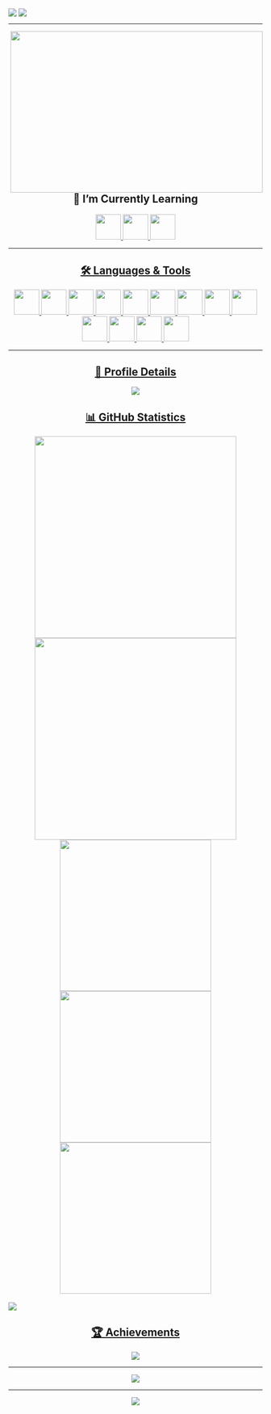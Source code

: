 <img align="center" src="https://github.com/hafiz-muhammad/hafiz-muhammad/blob/main/svg-files/wave-top.svg">

<img align="center" src="https://readme-typing-svg.herokuapp.com?size=69&color=FFFFFF&background=2e3440&center=true&vCenter=true&center=true&vCenter=true&width=1100&height=100&lines=Hello+there+%F0%9F%91%8B%2C+I'm+Hafiz!">

<hr>

<img align="right" width="500" height="320" src="https://media2.giphy.com/media/qgQUggAC3Pfv687qPC/giphy.gif?cid=ecf05e47q641khfg91am7sfydtn4rcbgvpi9xspkkm6rotxx&rid=giphy.gif&ct=g">

<h2 align="center"> 🌱 I’m Currently Learning </h2>
<p align="center">
   <a href="https://www.python.org/"><img height="50" src="https://github.com/hafiz-muhammad/hafiz-muhammad/blob/main/png-files/Python.png">
   <a href="https://html.spec.whatwg.org/"><img height="50" src="https://github.com/hafiz-muhammad/hafiz-muhammad/blob/main/png-files/HTML5.png">
   <a href="https://www.w3.org/TR/CSS/#css"><img height="50" src="https://github.com/hafiz-muhammad/hafiz-muhammad/blob/main/png-files/CSS.png">
</p>

<hr>

<h2 align="center"> 🛠️ Languages & Tools </h2>
<p align="center">
   <a href="https://www.python.org/"><img height="50" src="https://github.com/hafiz-muhammad/hafiz-muhammad/blob/main/png-files/Python.png">
   <a href="https://html.spec.whatwg.org/"><img height="50" src="https://github.com/hafiz-muhammad/hafiz-muhammad/blob/main/png-files/HTML5.png">
   <a href="https://www.w3.org/TR/CSS/#css"><img height="50" src="https://github.com/hafiz-muhammad/hafiz-muhammad/blob/main/png-files/CSS.png">
   <a href="https://getfedora.org/"><img height="50" src="https://github.com/hafiz-muhammad/hafiz-muhammad/blob/main/png-files/Fedora.png">
   <a href="https://www.raspberrypi.org/"><img height="50" src="https://github.com/hafiz-muhammad/hafiz-muhammad/blob/main/png-files/Raspberry-Pi.png">
   <a href="https://www.kernel.org/"><img height="50" src="https://github.com/hafiz-muhammad/hafiz-muhammad/blob/main/png-files/Tux.png">
   <a href="https://wiki.gnome.org/Apps/Terminal"><img height="50" src="https://github.com/hafiz-muhammad/hafiz-muhammad/blob/main/png-files/GNOME-Terminal.png">
   <a href="https://github.com/"><img height="50" src="https://github.com/hafiz-muhammad/hafiz-muhammad/blob/main/png-files/Octocat.png">
   <a href="https://vscodium.com/"><img height="50" src="https://github.com/hafiz-muhammad/hafiz-muhammad/blob/main/png-files/VSCodium.png">
   <a href="https://www.virtualbox.org/"><img height="50"src="https://github.com/hafiz-muhammad/hafiz-muhammad/blob/main/png-files/VirtualBox.png">
   <a href="https://wiki.gnome.org/Apps/Boxes"><img height="50" src="https://github.com/hafiz-muhammad/hafiz-muhammad/blob/main/png-files/GNOME-Boxes.png">
   <a href="https://syncthing.net/"><img height="50" src="https://github.com/hafiz-muhammad/hafiz-muhammad/blob/main/png-files/Syncthing.png"> 
   <a href="https://www.gimp.org/"><img height="50" src="https://github.com/hafiz-muhammad/hafiz-muhammad/blob/main/png-files/GIMP.png">
</p>

<hr>

<h2 align="center"> 🔎 Profile Details</h2>
<p align="center">
  <img heigth="180em" src="http://github-profile-summary-cards.vercel.app/api/cards/profile-details?username=hafiz-muhammad&theme=nord_dark">
</p>

<h2 align="center"> 📊 GitHub Statistics </h2>
<p align="center">
<div align=center>
  <img width="400" src="https://github-readme-stats.vercel.app/api?username=hafiz-muhammad&show_icons=true&theme=nord&hide_border=true&include_all_commits=true&count_private=true">
  <img width="400" src="https://github-readme-streak-stats.herokuapp.com?user=hafiz-muhammad&theme=nord&hide_border=true&date_format=M%20j%5B%2C%20Y%5D">
  <img width="300" src="http://github-profile-summary-cards.vercel.app/api/cards/productive-time?username=hafiz-muhammad&theme=nord_dark&utcOffset=8">
  <img width="300" src="http://github-profile-summary-cards.vercel.app/api/cards/most-commit-language?username=hafiz-muhammad&theme=nord_dark">
  <img width="300" src="http://github-profile-summary-cards.vercel.app/api/cards/repos-per-language?username=hafiz-muhammad&theme=nord_dark">
</div>
<br>
 <img src="https://activity-graph.herokuapp.com/graph?username=hafiz-muhammad&hide_border=true&theme=nord">
</p>

<h2 align="center"> 🏆 Achievements </h2>
<p align="center">
 <img src="https://github-profile-trophy.vercel.app/?username=hafiz-muhammad&theme=nord">
</p> 

<hr>

<p align="center">
   <img src="https://github.com/hafiz-muhammad/hafiz-muhammad/blob/output/github-contribution-grid-snake.svg">
</p>

<hr>

<div align="center">
    <img src="https://komarev.com/ghpvc/?username=hafiz-muhammad&style=for-the-badge&label=Profile+views&color=blue">
</div> 
